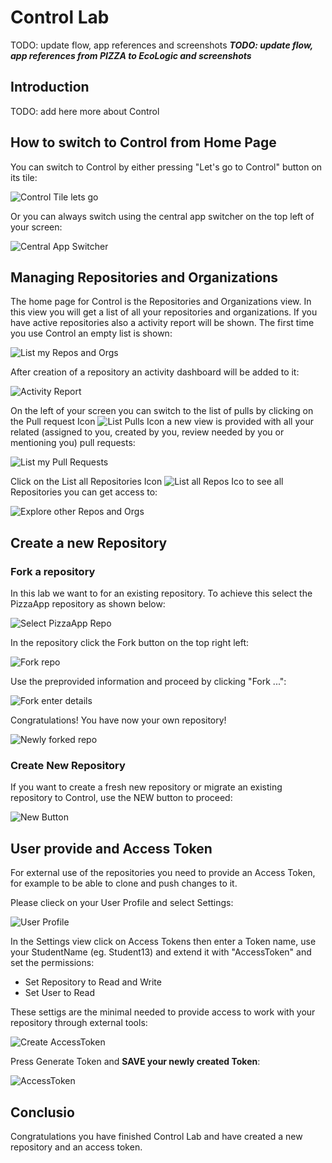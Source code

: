 # Control Lab

TODO: update flow, app references and screenshots
_**TODO: update flow, app references from PIZZA to EcoLogic and screenshots**_

## Introduction

TODO: add here more about Control

## How to switch to Control from Home Page

You can switch to Control by either pressing "Let's go to Control" button on its tile:

![Control Tile lets go](../introduction/media/Loop_switch_to_Control.png)

Or you can always switch using the central app switcher on the top left of your screen:

![Central App Switcher](../introduction/media/Loop_central_app_control.png)

## Managing Repositories and Organizations

The home page for Control is the Repositories and Organizations view. In this view you will get a list of all your repositories and organizations. If you have active repositories also a activity report will be shown. The first time you use Control an empty list is shown:

![List my Repos and Orgs](media/Control_List_Repo_and_Org.png)

After creation of a repository an activity dashboard will be added to it:

![Activity Report](media/Control_HomePage_ActivityReport.png)

On the left of your screen you can switch to the list of pulls by clicking on the Pull request Icon ![List Pulls Icon](media/Control_SidebarPull.png) a new view is provided with all your related (assigned to you, created by you, review needed by you or mentioning you) pull requests:

![List my Pull Requests](media/Control_List_Pulls.png)

Click on the List all Repositories Icon ![List all Repos Ico](media/Control_SidebarRepos.png) to see all Repositories you can get access to:

![Explore other Repos and Orgs](media/Control_List_Explore_Repo_orgs_etc.png)

## Create a new Repository

### Fork a repository

In this lab we want to for an existing repository. To achieve this select the PizzaApp repository as shown below:

![Select PizzaApp Repo](media/Control_SelectPizzaAppRepo.png)

In the repository click the Fork button on the top right left:

![Fork repo](media/Control_Fork.png)

Use the preprovided information and proceed by clicking "Fork ...":

![Fork enter details](media/Control_Fork_Detail.png)

Congratulations! You have now your own repository!

![Newly forked repo](media/Control_NewForkedRepo.png)

### Create New Repository

If you want to create a fresh new repository or migrate an existing repository to Control, use the NEW button to proceed:

![New Button](media/Control_New_Button.png)

## User provide and Access Token

For external use of the repositories you need to provide an Access Token, for example to be able to clone and push changes to it.

Please clieck on your User Profile and select Settings:

![User Profile](media/Control_UserProfile.png)

In the Settings view click on Access Tokens then enter a Token name, use your StudentName (eg. Student13) and extend it with "AccessToken" and set the permissions:

- Set Repository to Read and Write
- Set User to Read

These settigs are the minimal needed to provide access to work with your repository through external tools:

![Create AccessToken](media/Control_Create_AccessToken.png)

Press Generate Token and **SAVE your newly created Token**:

![AccessToken](media/Control_Accesstoken.png)

## Conclusio

Congratulations you have finished Control Lab and have created a new repository and an access token.
